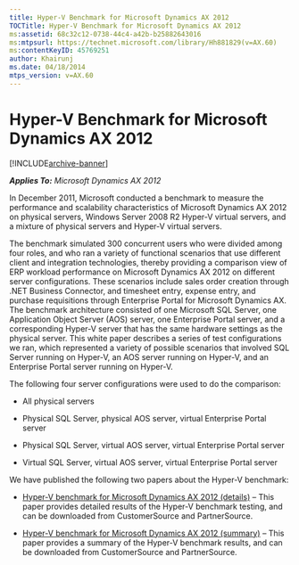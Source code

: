```yaml
---
title: Hyper-V Benchmark for Microsoft Dynamics AX 2012
TOCTitle: Hyper-V Benchmark for Microsoft Dynamics AX 2012
ms:assetid: 68c32c12-0738-44c4-a42b-b25882643016
ms:mtpsurl: https://technet.microsoft.com/library/Hh881829(v=AX.60)
ms:contentKeyID: 45769251
author: Khairunj
ms.date: 04/18/2014
mtps_version: v=AX.60
---
```


# Hyper-V Benchmark for Microsoft Dynamics AX 2012 


[!INCLUDE[archive-banner](includes/archive-banner.md)]


_**Applies To:** Microsoft Dynamics AX 2012_

In December 2011, Microsoft conducted a benchmark to measure the performance and scalability characteristics of Microsoft Dynamics AX 2012 on physical servers, Windows Server 2008 R2 Hyper-V virtual servers, and a mixture of physical servers and Hyper-V virtual servers.

The benchmark simulated 300 concurrent users who were divided among four roles, and who ran a variety of functional scenarios that use different client and integration technologies, thereby providing a comparison view of ERP workload performance on Microsoft Dynamics AX 2012 on different server configurations. These scenarios include sales order creation through .NET Business Connector, and timesheet entry, expense entry, and purchase requisitions through Enterprise Portal for Microsoft Dynamics AX. The benchmark architecture consisted of one Microsoft SQL Server, one Application Object Server (AOS) server, one Enterprise Portal server, and a corresponding Hyper-V server that has the same hardware settings as the physical server. This white paper describes a series of test configurations we ran, which represented a variety of possible scenarios that involved SQL Server running on Hyper-V, an AOS server running on Hyper-V, and an Enterprise Portal server running on Hyper-V.

The following four server configurations were used to do the comparison:

  - All physical servers

  - Physical SQL Server, physical AOS server, virtual Enterprise Portal server

  - Physical SQL Server, virtual AOS server, virtual Enterprise Portal server

  - Virtual SQL Server, virtual AOS server, virtual Enterprise Portal server

We have published the following two papers about the Hyper-V benchmark:

  - [Hyper-V benchmark for Microsoft Dynamics AX 2012 (details)](https://go.microsoft.com/fwlink/?linkid=245625) – This paper provides detailed results of the Hyper-V benchmark testing, and can be downloaded from CustomerSource and PartnerSource.

  - [Hyper-V benchmark for Microsoft Dynamics AX 2012 (summary)](https://go.microsoft.com/fwlink/?linkid=245626) – This paper provides a summary of the Hyper-V benchmark results, and can be downloaded from CustomerSource and PartnerSource.

  


